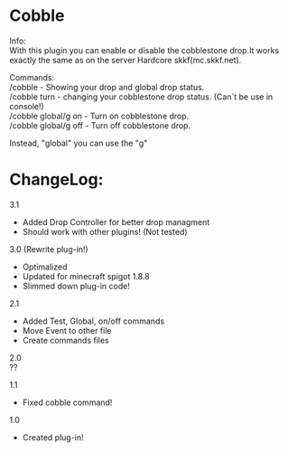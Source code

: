 Cobble
======
Info:  
With this plugin you can enable or disable the cobblestone drop.It works exactly the same as on the server Hardcore skkf(mc.skkf.net).

Commands:  
/cobble - Showing your drop and global drop status.  
/cobble turn - changing your cobblestone drop status. (Can`t be use in console!)  
/cobble global/g on - Turn on cobblestone drop.  
/cobble global/g off - Turn off cobblestone drop.  

Instead, "global" you can use the "g"

ChangeLog:
===========
3.1  
* Added Drop Controller for better drop managment  
* Should work with other plugins! (Not tested)  

3.0 (Rewrite plug-in!)  
* Optimalized  
* Updated for minecraft spigot 1.8.8  
* Slimmed down plug-in code!  

2.1  
* Added Test, Global, on/off commands  
* Move Event to other file  
* Create commands files  

2.0  
??  

1.1  
* Fixed cobble command!

1.0  
* Created plug-in!